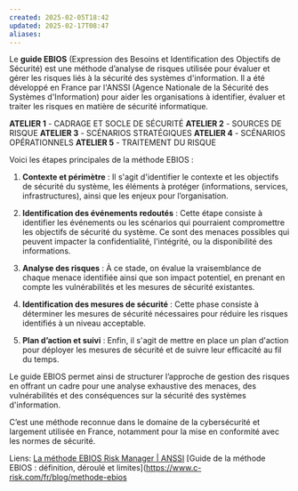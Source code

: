 ```yaml
---
created: 2025-02-05T18:42
updated: 2025-02-17T08:47
aliases: 
---
```

Le **guide EBIOS** (Expression des Besoins et Identification des Objectifs de Sécurité) est une méthode d’analyse de risques utilisée pour évaluer et gérer les risques liés à la sécurité des systèmes d'information. Il a été développé en France par l'ANSSI (Agence Nationale de la Sécurité des Systèmes d'Information) pour aider les organisations à identifier, évaluer et traiter les risques en matière de sécurité informatique.

**ATELIER 1** - CADRAGE ET SOCLE DE SÉCURITÉ 
**ATELIER 2** - SOURCES DE RISQUE 
**ATELIER 3** - SCÉNARIOS STRATÉGIQUES 
**ATELIER 4** - SCÉNARIOS OPÉRATIONNELS 
**ATELIER 5** - TRAITEMENT DU RISQUE


Voici les étapes principales de la méthode EBIOS :

1. **Contexte et périmètre** : Il s'agit d'identifier le contexte et les objectifs de sécurité du système, les éléments à protéger (informations, services, infrastructures), ainsi que les enjeux pour l’organisation.
    
2. **Identification des événements redoutés** : Cette étape consiste à identifier les événements ou les scénarios qui pourraient compromettre les objectifs de sécurité du système. Ce sont des menaces possibles qui peuvent impacter la confidentialité, l'intégrité, ou la disponibilité des informations.
    
3. **Analyse des risques** : À ce stade, on évalue la vraisemblance de chaque menace identifiée ainsi que son impact potentiel, en prenant en compte les vulnérabilités et les mesures de sécurité existantes.
    
4. **Identification des mesures de sécurité** : Cette phase consiste à déterminer les mesures de sécurité nécessaires pour réduire les risques identifiés à un niveau acceptable.
    
5. **Plan d’action et suivi** : Enfin, il s'agit de mettre en place un plan d'action pour déployer les mesures de sécurité et de suivre leur efficacité au fil du temps.
    

Le guide EBIOS permet ainsi de structurer l’approche de gestion des risques en offrant un cadre pour une analyse exhaustive des menaces, des vulnérabilités et des conséquences sur la sécurité des systèmes d'information.

C’est une méthode reconnue dans le domaine de la cybersécurité et largement utilisée en France, notamment pour la mise en conformité avec les normes de sécurité.

Liens: 
[La méthode EBIOS Risk Manager | ANSSI](https://cyber.gouv.fr/la-methode-ebios-risk-manager)
[Guide de la méthode EBIOS : définition, déroulé et limites](https://www.c-risk.com/fr/blog/methode-ebios

